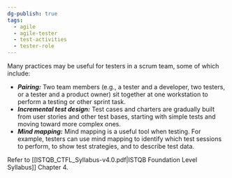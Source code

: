 ```yaml
---
dg-publish: true
tags:
  - agile
  - agile-tester
  - test-activities
  - tester-role
---
```

Many practices may be useful for testers in a scrum team, some of which include: 
- ***Pairing:*** Two team members (e.g., a tester and a developer, two testers, or a tester and a product owner) sit together at one workstation to perform a testing or other sprint task. 
- ***Incremental test design:*** Test cases and charters are gradually built from user stories and other test bases, starting with simple tests and moving toward more complex ones. 
- ***Mind mapping:*** Mind mapping is a useful tool when testing. For example, testers can use mind mapping to identify which test sessions to perform, to show test strategies, and to describe test data.

Refer to [[ISTQB_CTFL_Syllabus-v4.0.pdf|ISTQB Foundation Level Syllabus]] Chapter 4.

